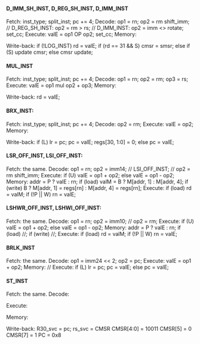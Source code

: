 #### D_IMM_SH_INST, D_REG_SH_INST, D_IMM_INST

Fetch:
	inst_type;
	split_inst;
	pc += 4;
Decode:
	op1 = rn;
	op2 = rm <shifttype> shift_imm;
	// D_REG_SH_INST:	op2 = rm <shifttype>> rs;
	// D_IMM_INST:		op2 = imm <> rotate;
	set_cc;
Execute:
	valE = op1 OP op2;
	set_cc;
Memory:

Write-back:
	if (!LOG_INST) 
		rd = valE;
		if (rd == 31 && S) cmsr = smsr;
		else if (S) update cmsr;
	else cmsr update;

#### MUL_INST

Fetch:
	inst_type;
	split_inst;
	pc += 4;
Decode:
	op1 = rn;
	op2 = rm;
	op3 = rs;
Execute:
	valE = op1 mul op2 + op3;
Memory:

Write-back:
	rd = valE;

#### BRX_INST:

Fetch:
	inst_type;
	split_inst;
	pc += 4;
Decode:
	op2 = rm;
Execute:
	valE = op2;
Memory:

Write-back:
	if (L)
		lr = pc;
		pc  = valE;
		regs[30, 1:0] = 0;
	else pc = valE;

#### LSR_OFF_INST, LSI_OFF_INST:

Fetch:
	the same.
Decode:
	op1 = rn;
	op2 = imm14; // LSI_OFF_INST;
	// op2 = rm <shifttype> shift_imm;
Execute:
	if (U) valE = op1 + op2;
	else valE = op1 - op2;
Memory:
	addr = P ? valE : rn;
	if (load)  valM = B ? M[addr, 1] : M[addr, 4];
	if (write) B ? M[addr, 1] = regs[rn] : M[addr, 4] = regs[rn];
Execute:
	if (load) rd = valM;
	if (!P || W) rn = valE; 

#### LSHWR_OFF_INST, LSHWI_OFF_INST:	

Fetch:
	the same.
Decode:
	op1 = rn;
	op2 = imm10;
	// op2 = rm;
Execute:
	if (U) valE = op1 + op2;
	else valE = op1 - op2;
Memory:
	addr = P ? valE : rn;
	if (load) //;
	if (write) //;
Execute:
	if (load) rd = valM;
	if (!P || W) rn = valE;

#### BRLK_INST

Fetch:
	the same.
Decode:
	op1 = imm24 << 2;
	op2 = pc;
Execute:
	valE = op1 + op2;
Memory:
	//
Execute:
	if (L) lr = pc; pc = valE;
	else pc = valE;

#### ST_INST

Fetch:
	the same.
Decode: 
	
Execute:

Memory:

Write-back:
	R30_svc = pc;
	rs_svc = CMSR
	CMSR[4:0] = 10011
	CMSR[5] = 0
	CMSR[7] = 1
	PC = 0x8
